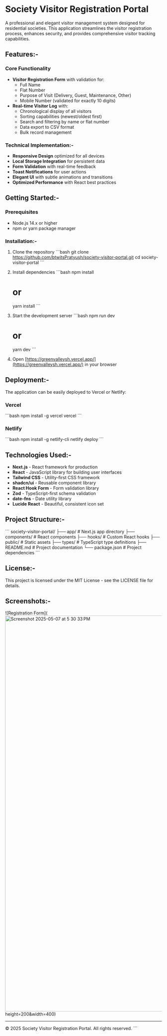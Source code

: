    # Society Visitor Registration Portal



A professional and elegant visitor management system designed for residential societies. This application streamlines the visitor registration process, enhances security, and provides comprehensive visitor tracking capabilities.

## Features:-

### Core Functionality
- **Visitor Registration Form** with validation for:
  - Full Name
  - Flat Number
  - Purpose of Visit (Delivery, Guest, Maintenance, Other)
  - Mobile Number (validated for exactly 10 digits)
- **Real-time Visitor Log** with:
  - Chronological display of all visitors
  - Sorting capabilities (newest/oldest first)
  - Search and filtering by name or flat number
  - Data export to CSV format
  - Bulk record management

### Technical Implementation:-

- **Responsive Design** optimized for all devices
- **Local Storage Integration** for persistent data
- **Form Validation** with real-time feedback
- **Toast Notifications** for user actions
- **Elegant UI** with subtle animations and transitions
- **Optimized Performance** with React best practices

## Getting Started:-

### Prerequisites
- Node.js 14.x or higher
- npm or yarn package manager

### Installation:-

1. Clone the repository
   \`\`\`bash
   git clone https://github.com/btwitsPratyush/society-visitor-portal.git
   cd society-visitor-portal
   \`\`\`

2. Install dependencies
   \`\`\`bash
   npm install
   # or
   yarn install
   \`\`\`

3. Start the development server
   \`\`\`bash
   npm run dev
   # or
   yarn dev
   \`\`\`

4. Open [https://greenvalleysh.vercel.app/](https://greenvalleysh.vercel.app/) in your browser

## Deployment:-

The application can be easily deployed to Vercel or Netlify:

### Vercel
\`\`\`bash
npm install -g vercel
vercel
\`\`\`

### Netlify
\`\`\`bash
npm install -g netlify-cli
netlify deploy
\`\`\`

## Technologies Used:-

- **Next.js** - React framework for production
- **React** - JavaScript library for building user interfaces
- **Tailwind CSS** - Utility-first CSS framework
- **shadcn/ui** - Reusable component library
- **React Hook Form** - Form validation library
- **Zod** - TypeScript-first schema validation
- **date-fns** - Date utility library
- **Lucide React** - Beautiful, consistent icon set

## Project Structure:-

\`\`\`
society-visitor-portal/
├── app/                  # Next.js app directory
├── components/           # React components
├── hooks/                # Custom React hooks
├── public/               # Static assets
├── types/                # TypeScript type definitions
├── README.md             # Project documentation
└── package.json          # Project dependencies
\`\`\`

## License:-

This project is licensed under the MIT License - see the LICENSE file for details.

## Screenshots:-

![Registration Form](<img width="1274" alt="Screenshot 2025-05-07 at 5 30 33 PM" src="https://github.com/user-attachments/assets/9009f944-ca9e-4d7b-a531-1713e436b82c" />
height=200&width=400)

---

© 2025 Society Visitor Registration Portal. All rights reserved.
\`\`\`


